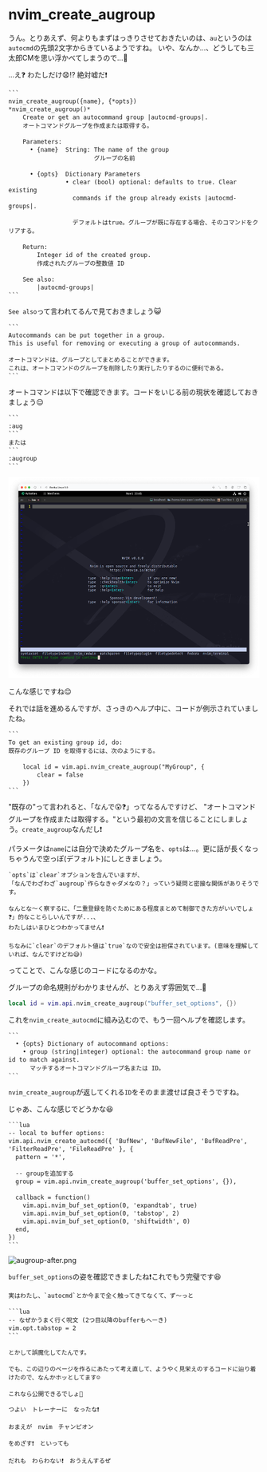 # nvim_create_augroup

うん。とりあえず、何よりもまずはっきりさせておきたいのは、`au`というのは`autocmd`の先頭2文字からきているようですね。
いや、なんか...、どうしても三太郎CMを思い浮かべてしまうので...🍑

...え❓ わたしだけ😧⁉️ 絶対嘘だ❗

~~~admonish info title=":h nvim_create_augroup"
```
nvim_create_augroup({name}, {*opts})                   *nvim_create_augroup()*
    Create or get an autocommand group |autocmd-groups|.
    オートコマンドグループを作成または取得する。

    Parameters:  
      • {name}  String: The name of the group
                        グループの名前

      • {opts}  Dictionary Parameters
                • clear (bool) optional: defaults to true. Clear existing
                  commands if the group already exists |autocmd-groups|.

                  デフォルトはtrue。グループが既に存在する場合、そのコマンドをクリアする。

    Return:  
        Integer id of the created group.
        作成されたグループの整数値 ID

    See also:  
        |autocmd-groups|
```
~~~

`See also`って言われてるんで見ておきましょう😺

~~~admonish info title=":h autocmd-groups"
```
Autocommands can be put together in a group. 
This is useful for removing or executing a group of autocommands.

オートコマンドは、グループとしてまとめることができます。
これは、オートコマンドのグループを削除したり実行したりするのに便利である。
```
~~~

オートコマンドは以下で確認できます。コードをいじる前の現状を確認しておきましょう😌

~~~admonish quote
```
:aug
```
または
```
:augroup
```
~~~

![augroup-before.png](img/augroup-before.png)

こんな感じですね😌

それでは話を進めるんですが、さっきのヘルプ中に、コードが例示されていましたね。

~~~admonish info title=":h nvim_create_augroup"
```
To get an existing group id, do:  
既存のグループ ID を取得するには、次のようにする。 

    local id = vim.api.nvim_create_augroup("MyGroup", {
        clear = false
    })
``` 
~~~

"既存の"って言われると、「なんで😮❓」ってなるんですけど、
"オートコマンドグループを作成または取得する。"という最初の文言を信じることにしましょう。`create_augroup`なんだし❗

パラメータは`name`には自分で決めたグループ名を、`opts`は...。更に話が長くなっちゃうんで空っぽ(デフォルト)にしときましょう。

```admonish note
`opts`は`clear`オプションを含んでいますが、
「なんでわざわざ`augroup`作らなきゃダメなの？」っていう疑問と密接な関係がありそうです。

なんとな〜く察するに、「二重登録を防ぐためにある程度まとめて制御できた方がいいでしょ❓」的なことらしいんですが...、
わたしはいまひとつわかってません❗

ちなみに`clear`のデフォルト値は`true`なので安全は担保されています。(意味を理解していれば、なんですけどね😅)
```

ってことで、こんな感じのコードになるのかな。

グループの命名規則がわかりませんが、とりあえず雰囲気で...🤫

```lua
local id = vim.api.nvim_create_augroup("buffer_set_options", {})
``````

これを`nvim_create_autocmd`に組み込むので、もう一回ヘルプを確認します。

~~~admonish info title=":h nvim_create_autocmd"
```
  • {opts} Dictionary of autocommand options:
    • group (string|integer) optional: the autocommand group name or id to match against.
      マッチするオートコマンドグループ名または ID。
```
~~~

`nvim_create_augroup`が返してくれる`ID`をそのまま渡せば良さそうですね。

じゃあ、こんな感じでどうかな😆

~~~admonish example title="options.lua"
```lua
-- local to buffer options:
vim.api.nvim_create_autocmd({ 'BufNew', 'BufNewFile', 'BufReadPre', 'FilterReadPre', 'FileReadPre' }, {
  pattern = '*',

  -- groupを追加する
  group = vim.api.nvim_create_augroup('buffer_set_options', {}),

  callback = function()
    vim.api.nvim_buf_set_option(0, 'expandtab', true)
    vim.api.nvim_buf_set_option(0, 'tabstop', 2)
    vim.api.nvim_buf_set_option(0, 'shiftwidth', 0)
  end,
})
```
~~~

![augroup-after.png](img/augroup-after.png)

`buffer_set_options`の姿を確認できましたね❗これでもう完璧です😆

~~~admonish note
実はわたし、`autocmd`とか今まで全く触ってきてなくて、ず〜っと

```lua
-- なぜかうまく行く呪文 (2つ目以降のbufferもへーき)
vim.opt.tabstop = 2
```

とかして誤魔化してたんです。

でも、この辺りのページを作るにあたって考え直して、ようやく見栄えのするコードに辿り着けたので、なんかホッとしてます☺️

これなら公開できるでしょ🤗
~~~

```admonish success
つよい　トレーナーに　なったな❗
```

```admonish success title=""
おまえが　nvim　チャンピオン

をめざす❗　といっても
```

```admonish success title=""
だれも　わらわない❗　おうえんするぜ
```
